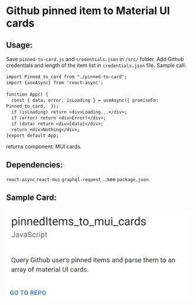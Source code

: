 # Github pinned item to Material UI cards
## Usage:
Save `pinned-to-card.js` and `credentials.json` in `/src/` folder.
Add Github credentials and length of the item list in `credentials.json` file.
Sample call:
```{javascript}
import Pinned_to_card from "./pinned-to-card";
import {useAsync} from 'react-async';

function App() {
  const { data, error, isLoading } = useAsync({ promiseFn: Pinned_to_card,  });
  if (isLoading) return <div>Loading...</div>;
  if (error) return <div>Error!</div>;
  if (data) return <div>{data}</div>;
  return <div>Nothing</div>;
}export default App;
```
returns component: MUI cards.
## Dependencies:
`react-async`
`react-mui`
`graphql-request`
...see `package.json`.
## Sample Card:
![Sample](./public/sample.png)

